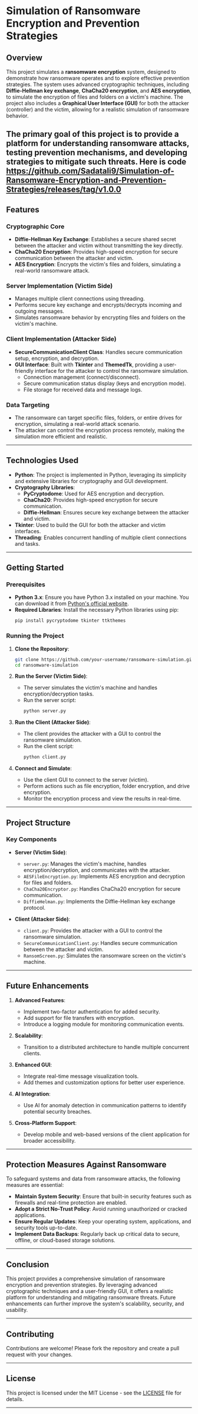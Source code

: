 # Simulation of Ransomware Encryption and Prevention Strategies

## Overview

This project simulates a **ransomware encryption** system, designed to demonstrate how ransomware operates and to explore effective prevention strategies. The system uses advanced cryptographic techniques, including **Diffie-Hellman key exchange**, **ChaCha20 encryption**, and **AES encryption**, to simulate the encryption of files and folders on a victim's machine. The project also includes a **Graphical User Interface (GUI)** for both the attacker (controller) and the victim, allowing for a realistic simulation of ransomware behavior.

The primary goal of this project is to provide a platform for understanding ransomware attacks, testing prevention mechanisms, and developing strategies to mitigate such threats.
Here is code https://github.com/Sadatali9/Simulation-of-Ransomware-Encryption-and-Prevention-Strategies/releases/tag/v1.0.0
---

## Features

### Cryptographic Core
- **Diffie-Hellman Key Exchange**: Establishes a secure shared secret between the attacker and victim without transmitting the key directly.
- **ChaCha20 Encryption**: Provides high-speed encryption for secure communication between the attacker and victim.
- **AES Encryption**: Encrypts the victim's files and folders, simulating a real-world ransomware attack.

### Server Implementation (Victim Side)
- Manages multiple client connections using threading.
- Performs secure key exchange and encrypts/decrypts incoming and outgoing messages.
- Simulates ransomware behavior by encrypting files and folders on the victim's machine.

### Client Implementation (Attacker Side)
- **SecureCommunicationClient Class**: Handles secure communication setup, encryption, and decryption.
- **GUI Interface**: Built with **Tkinter** and **ThemedTk**, providing a user-friendly interface for the attacker to control the ransomware simulation.
  - Connection management (connect/disconnect).
  - Secure communication status display (keys and encryption mode).
  - File storage for received data and message logs.

### Data Targeting
- The ransomware can target specific files, folders, or entire drives for encryption, simulating a real-world attack scenario.
- The attacker can control the encryption process remotely, making the simulation more efficient and realistic.

---

## Technologies Used

- **Python**: The project is implemented in Python, leveraging its simplicity and extensive libraries for cryptography and GUI development.
- **Cryptography Libraries**:
  - **PyCryptodome**: Used for AES encryption and decryption.
  - **ChaCha20**: Provides high-speed encryption for secure communication.
  - **Diffie-Hellman**: Ensures secure key exchange between the attacker and victim.
- **Tkinter**: Used to build the GUI for both the attacker and victim interfaces.
- **Threading**: Enables concurrent handling of multiple client connections and tasks.

---

## Getting Started

### Prerequisites

- **Python 3.x**: Ensure you have Python 3.x installed on your machine. You can download it from [Python's official website](https://www.python.org/downloads/).
- **Required Libraries**: Install the necessary Python libraries using pip:
  ```bash
  pip install pycryptodome tkinter ttkthemes
  ```

### Running the Project

1. **Clone the Repository**:
   ```bash
   git clone https://github.com/your-username/ransomware-simulation.git
   cd ransomware-simulation
   ```

2. **Run the Server (Victim Side)**:
   - The server simulates the victim's machine and handles encryption/decryption tasks.
   - Run the server script:
     ```bash
     python server.py
     ```

3. **Run the Client (Attacker Side)**:
   - The client provides the attacker with a GUI to control the ransomware simulation.
   - Run the client script:
     ```bash
     python client.py
     ```

4. **Connect and Simulate**:
   - Use the client GUI to connect to the server (victim).
   - Perform actions such as file encryption, folder encryption, and drive encryption.
   - Monitor the encryption process and view the results in real-time.

---

## Project Structure

### Key Components

- **Server (Victim Side)**:
  - `server.py`: Manages the victim's machine, handles encryption/decryption, and communicates with the attacker.
  - `AESFileEncryption.py`: Implements AES encryption and decryption for files and folders.
  - `ChaCha20Encryptor.py`: Handles ChaCha20 encryption for secure communication.
  - `DiffieHelman.py`: Implements the Diffie-Hellman key exchange protocol.

- **Client (Attacker Side)**:
  - `client.py`: Provides the attacker with a GUI to control the ransomware simulation.
  - `SecureCommunicationClient.py`: Handles secure communication between the attacker and victim.
  - `RansomScreen.py`: Simulates the ransomware screen on the victim's machine.

---


## Future Enhancements

1. **Advanced Features**:
   - Implement two-factor authentication for added security.
   - Add support for file transfers with encryption.
   - Introduce a logging module for monitoring communication events.

2. **Scalability**:
   - Transition to a distributed architecture to handle multiple concurrent clients.

3. **Enhanced GUI**:
   - Integrate real-time message visualization tools.
   - Add themes and customization options for better user experience.

4. **AI Integration**:
   - Use AI for anomaly detection in communication patterns to identify potential security breaches.

5. **Cross-Platform Support**:
   - Develop mobile and web-based versions of the client application for broader accessibility.

---

## Protection Measures Against Ransomware

To safeguard systems and data from ransomware attacks, the following measures are essential:
- **Maintain System Security**: Ensure that built-in security features such as firewalls and real-time protection are enabled.
- **Adopt a Strict No-Trust Policy**: Avoid running unauthorized or cracked applications.
- **Ensure Regular Updates**: Keep your operating system, applications, and security tools up-to-date.
- **Implement Data Backups**: Regularly back up critical data to secure, offline, or cloud-based storage solutions.

---

## Conclusion

This project provides a comprehensive simulation of ransomware encryption and prevention strategies. By leveraging advanced cryptographic techniques and a user-friendly GUI, it offers a realistic platform for understanding and mitigating ransomware threats. Future enhancements can further improve the system's scalability, security, and usability.

---

## Contributing

Contributions are welcome! Please fork the repository and create a pull request with your changes.

---

## License

This project is licensed under the MIT License - see the [LICENSE](LICENSE) file for details.

---
